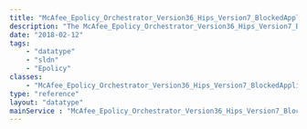 ```yaml
---
title: "McAfee_Epolicy_Orchestrator_Version36_Hips_Version7_BlockedApplicationEvent"
description: "The McAfee_Epolicy_Orchestrator_Version36_Hips_Version7_BlockedApplicationEvent data type contains a single blocked application event. The details of the event are the time the event occurred, the process that generated the event and a brief description of the application that was blocked. "
date: "2018-02-12"
tags:
    - "datatype"
    - "sldn"
    - "Epolicy"
classes:
    - "McAfee_Epolicy_Orchestrator_Version36_Hips_Version7_BlockedApplicationEvent"
type: "reference"
layout: "datatype"
mainService : "McAfee_Epolicy_Orchestrator_Version36_Hips_Version7_BlockedApplicationEvent"
---
```


